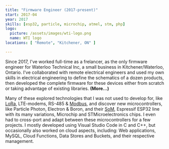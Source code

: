 ```yaml
---
title: "Firmware Engineer (2017-present)"
start: 2017-04
year: 2017
skills: [esp32, particle, microchip, atmel, stm, php]
logo:
  picture: /assets/images/wti-logo.png
  name: WTI logo
locations: [ "Remote", "Kitchener, ON" ]

---
```

Since 2017, I've worked full-time as a frelancer, as the only firmware engineer for
Waterloo Technical Inc, a small business in Kitchener/Waterloo, Ontario. I've collaborated with remote electrical
engineers and used my own skills in electrical engineering to define the schematics of a dozen products, then developed
the complete firmware for these devices either from scratch or taking advantage of existing libraries.
 <b>(More...)</b>

Many of these
explored technologies that I was not used to develop for, like <a href="https://en.wikipedia.org/wiki/LoRa" target="_blank">LoRa</a>,
LTE-modems, RS-485 & <a href="https://en.wikipedia.org/wiki/Modbus" target="_blank">Modbus</a>, and discover new microcontrollers,
like Particle Photon, Electron & Boron, and their <a href="https://en.wikipedia.org/wiki/System_on_module" target="_blank">SoM</a>,
Espressif ESP32 line with its many variations, Microchip and STMicroelectronics chips. I even had to cross-port and 
adapt between these microcontrollers for a few projects. I mostly developed using Visual Studio Code in C and C++, but occasionally
also worked on cloud aspects, including: Web applications, MySQL, Cloud Functions, Data Stores and Buckets, and their
respective management.


